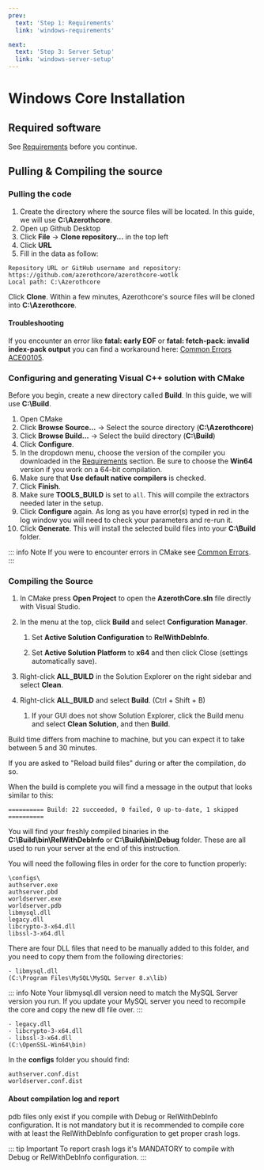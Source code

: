 ```yaml
---
prev:
  text: 'Step 1: Requirements'
  link: 'windows-requirements'

next:
  text: 'Step 3: Server Setup'
  link: 'windows-server-setup'
---
```


# Windows Core Installation

## Required software

See [Requirements](windows-requirements) before you continue.

## Pulling & Compiling the source

### Pulling the code

1. Create the directory where the source files will be located. In this guide, we will use **C:\Azerothcore**.
2. Open up Github Desktop
3. Click **File** -> **Clone repository...** in the top left
4. Click **URL**
5. Fill in the data as follow:

```
Repository URL or GitHub username and repository: https://github.com/azerothcore/azerothcore-wotlk
Local path: C:\Azerothcore
```

Click **Clone**. Within a few minutes, Azerothcore's source files will be cloned into **C:\Azerothcore**.

#### Troubleshooting

If you encounter an error like **fatal: early EOF** or **fatal: fetch-pack: invalid index-pack output** you can find a workaround here: [Common Errors ACE00105](common-errors#ace00105).

### Configuring and generating Visual C++ solution with CMake

Before you begin, create a new directory called **Build**. In this guide, we will use **C:\Build**.

1. Open CMake
2. Click **Browse Source...** → Select the source directory (**C:\Azerothcore**)
3. Click **Browse Build...** → Select the build directory (**C:\Build**)
4. Click **Configure**.
5. In the dropdown menu, choose the version of the compiler you downloaded in the [Requirements](windows-requirements) section. Be sure to choose the **Win64** version if you work on a 64-bit compilation.
6. Make sure that **Use default native compilers** is checked.
7. Click **Finish**.
8. Make sure **TOOLS_BUILD** is set to `all`. This will compile the extractors needed later in the setup.
9. Click **Configure** again. As long as you have error(s) typed in red in the log window you will need to check your parameters and re-run it.
10. Click **Generate**. This will install the selected build files into your **C:\Build** folder.

::: info Note
If you were to encounter errors in CMake see [Common Errors](common-errors#core-installation-errors).
:::

### Compiling the Source

1. In CMake press **Open Project** to open the **AzerothCore.sln** file directly with Visual Studio.

1. In the menu at the top, click **Build** and select **Configuration Manager**.

    1. Set **Active Solution Configuration** to **RelWithDebInfo**.

    1. Set **Active Solution Platform** to **x64** and then click Close (settings automatically save).

1. Right-click **ALL_BUILD** in the Solution Explorer on the right sidebar and select **Clean**.
 
1. Right-click **ALL_BUILD** and select **Build**. (Ctrl + Shift + B)

    1. If your GUI does not show Solution Explorer, click the Build menu and select **Clean Solution**, and then **Build**.

Build time differs from machine to machine, but you can expect it to take between 5 and 30 minutes.

If you are asked to "Reload build files" during or after the compilation, do so.

When the build is complete you will find a message in the output that looks similar to this:

```
========== Build: 22 succeeded, 0 failed, 0 up-to-date, 1 skipped ==========
```

You will find your freshly compiled binaries in the **C:\Build\bin\RelWithDebInfo** or **C:\Build\bin\Debug** folder. These are all used to run your server at the end of this instruction.

You will need the following files in order for the core to function properly:

```
\configs\
authserver.exe
authserver.pbd
worldserver.exe
worldserver.pdb
libmysql.dll
legacy.dll
libcrypto-3-x64.dll
libssl-3-x64.dll
```

There are four DLL files that need to be manually added to this folder, and you need to copy them from the following directories:

```
- libmysql.dll
(C:\Program Files\MySQL\MySQL Server 8.x\lib)
```

::: info Note
Your libmysql.dll version need to match the MySQL Server version you run. If you update your MySQL server you need to recompile the core and copy the new dll file over.
:::

```
- legacy.dll
- libcrypto-3-x64.dll
- libssl-3-x64.dll
(C:\OpenSSL-Win64\bin)
```

In the **configs** folder you should find:

```
authserver.conf.dist
worldserver.conf.dist
```

#### About compilation log and report

pdb files only exist if you compile with Debug or RelWithDebInfo configuration. It is not mandatory but it is recommended to compile core with at least the RelWithDebInfo configuration to get proper crash logs.

::: tip Important
To report crash logs it's MANDATORY to compile with Debug or RelWithDebInfo configuration.
:::

<!--@include: ./help.md-->
